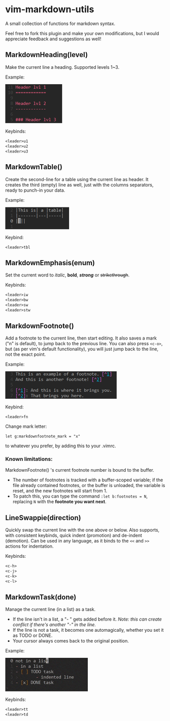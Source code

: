 vim-markdown-utils
==================

A small collection of functions for markdown syntax.

Feel free to fork this plugin and make your own modifications, but I would appreciate feedback and suggestions as well!


MarkdownHeading(level)
----------------------

Make the current line a heading.
Supported levels 1~3.

Example:

![heading_example](images/heading.png)

Keybinds:
```
<leader>u1
<leader>u2
<leader>u3
```


MarkdownTable()
---------------

Create the second-line for a table using the current line as header.
It creates the third (empty) line as well, just with the columns separators, ready to punch-in your data.

Example:

![table_example](images/table.png)

Keybind:
```
<leader>tbl
```


MarkdownEmphasis(enum)
--------------------

Set the current word to *italic*, **bold**, ***strong*** or ~~strikethrough~~.

Keybinds:
```
<leader>iw
<leader>bw
<leader>sw
<leader>stw
```


MarkdownFootnote()
------------------

Add a footnote to the current line, then start editing.
It also saves a mark ("n" is default), to jump back to the previous line. You can also press `<c-o>`, but (as per vim's default functionality), you will just jump back to the line, not the exact point.

Example:

![footnote_example](images/footnote.png)

Keybind:
```
<leader>fn
```

Change mark letter:
```
let g:markdownfootnote_mark = "x"
```

to whatever you prefer, by adding this to your .vimrc.


### Known limitations:

MarkdownFootnote() 's current footnote number is bound to the buffer.
- The number of footnotes is tracked with a buffer-scoped variable; if the file already contained footnotes, or the buffer is unloaded, the variable is reset, and the new footnotes will start from 1.
- To patch this, you can type the command `:let b:footnotes = N`, replacing `N` with the **footnote you want next**.


LineSwappie(direction)
----------------------

Quickly swap the current line with the one above or below.
Also supports, with consistent keybinds, quick indent (promotion) and de-indent (demotion).
Can be used in any language, as it binds to the `<<` and `>>` actions for indentation.

Keybinds:
```
<c-h>
<c-j>
<c-k>
<c-l>
```


MarkdownTask(done)
-------------------

Manage the current line (in a list) as a task.
- If the line isn't in a list, a "- " gets added before it. *Note: this can create conflict if there's another "-" in the line.*
- If the line is not a task, it becomes one automagically, whether you set it as TODO or DONE.
- Your cursor always comes back to the original position.

Example:

![task_example](images/task.gif)

Keybinds:
```
<leader>tt
<leader>td
```
